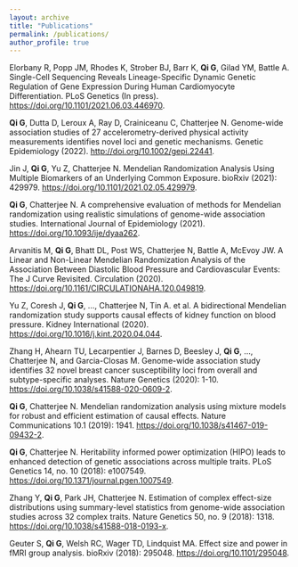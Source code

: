 ```yaml
---
layout: archive
title: "Publications"
permalink: /publications/
author_profile: true
---
```


Elorbany R, Popp JM, Rhodes K, Strober BJ, Barr K, **Qi G**, Gilad YM, Battle A. Single-Cell Sequencing Reveals Lineage-Specific Dynamic Genetic Regulation of Gene Expression During Human Cardiomyocyte Differentiation. PLoS Genetics (In press). <https://doi.org/10.1101/2021.06.03.446970>.

**Qi G**, Dutta D, Leroux A, Ray D, Crainiceanu C, Chatterjee N. Genome-wide association studies of 27 accelerometry-derived physical activity measurements identifies novel loci and genetic mechanisms. Genetic Epidemiology (2022). <http://doi.org/10.1002/gepi.22441>.

Jin J, **Qi G**, Yu Z, Chatterjee N. Mendelian Randomization Analysis Using Multiple Biomarkers of an Underlying Common Exposure. bioRxiv (2021): 429979. <https://doi.org/10.1101/2021.02.05.429979>.

**Qi G**, Chatterjee N. A comprehensive evaluation of methods for Mendelian randomization using realistic simulations of genome-wide association studies. International Journal of Epidemiology (2021). <https://doi.org/10.1093/ije/dyaa262>.

Arvanitis M, **Qi G**, Bhatt DL, Post WS, Chatterjee N, Battle A, McEvoy JW. A Linear and Non-Linear Mendelian Randomization Analysis of the Association Between Diastolic Blood Pressure and Cardiovascular Events: The J Curve Revisited. Circulation (2020). <https://doi.org/10.1161/CIRCULATIONAHA.120.049819>.

Yu Z, Coresh J, **Qi G**, …, Chatterjee N, Tin A. et al. A bidirectional Mendelian randomization study supports causal effects of kidney function on blood pressure. Kidney International (2020). <https://doi.org/10.1016/j.kint.2020.04.044>.

Zhang H, Ahearn TU, Lecarpentier J, Barnes D, Beesley J, **Qi G**, …, Chatterjee N, and Garcia-Closas M. Genome-wide association study identifies 32 novel breast cancer susceptibility loci from overall and subtype-specific analyses. Nature Genetics (2020): 1-10. <https://doi.org/10.1038/s41588-020-0609-2>.

**Qi G**, Chatterjee N. Mendelian randomization analysis using mixture models for robust and efficient estimation of causal effects. Nature Communications 10.1 (2019): 1941. <https://doi.org/10.1038/s41467-019-09432-2>.

**Qi G**, Chatterjee N. Heritability informed power optimization (HIPO) leads to enhanced detection of genetic associations across multiple traits. PLoS Genetics 14, no. 10 (2018): e1007549. <https://doi.org/10.1371/journal.pgen.1007549>.

Zhang Y, **Qi G**, Park JH, Chatterjee N. Estimation of complex effect-size distributions using summary-level statistics from genome-wide association studies across 32 complex traits. Nature Genetics 50, no. 9 (2018): 1318. <https://doi.org/10.1038/s41588-018-0193-x>.

Geuter S, **Qi G**, Welsh RC, Wager TD, Lindquist MA. Effect size and power in fMRI group analysis. bioRxiv (2018): 295048. <https://doi.org/10.1101/295048>.


